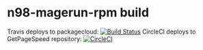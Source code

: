 # n98-magerun-rpm build

Travis deploys to packagecloud: [![Build Status](https://travis-ci.org/GetPageSpeed/n98-magerun-rpm.svg?branch=master)](https://travis-ci.org/GetPageSpeed/n98-magerun)
CircleCI deploys to GetPageSpeed repository: [![CircleCI](https://circleci.com/gh/GetPageSpeed/n98-magerun-rpm/tree/master.svg?style=svg)](https://circleci.com/gh/GetPageSpeed/n98-magerun-rpm/tree/master)

